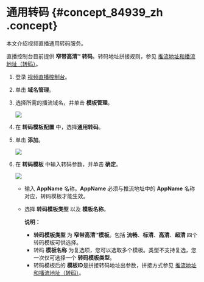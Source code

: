 # 通用转码 {#concept_84939_zh .concept}

本文介绍视频直播通用转码服务。

直播控制台目前提供 **窄带高清™ 转码**。转码地址拼接规则，参见 [推流地址和播流地址（转码）](../../../../intl.zh-CN/用户指南/推播流配置/推流地址和播流地址/推流地址和播流地址（转码）.md#)。

1.  登录 [视频直播控制台](https://live.console.aliyun.com/#/live/domains)。
2.  单击 **域名管理**。
3.  选择所需的播流域名，并单击 **模板管理**。

    ![](http://static-aliyun-doc.oss-cn-hangzhou.aliyuncs.com/assets/img/20698/154510424421514_zh-CN.png)

4.  在 **转码模板配置** 中，选择**通用转码**。
5.  单击 **添加**。

    ![](http://static-aliyun-doc.oss-cn-hangzhou.aliyuncs.com/assets/img/20698/154510424421515_zh-CN.png)

6.  在 **转码模板** 中输入转码参数，并单击 **确定**。

    ![](http://static-aliyun-doc.oss-cn-hangzhou.aliyuncs.com/assets/img/20698/154510424421517_zh-CN.png)

    -   输入 **AppName** 名称。**AppName** 必须与推流地址中的 **AppName** 名称对应，转码模板才能生效。

    -   选择 **转码模板类型** 以及 **模板名称**。

        **说明：** 

        -   **转码模板类型** 为 **窄带高清™模板**。包括 **流畅**、**标清**、**高清**、**超清** 四个转码模板可供选择。
        -   转码 **模板名称** 为复选项，您可以选取多个模板。类型不支持复选，您一次仅可选择一个 **转码模板类型**。
        -   转码模板后的 **模板ID**是拼接转码地址出参数，拼接方式参见 [推流地址和播流地址（转码）](../../../../intl.zh-CN/用户指南/推播流配置/推流地址和播流地址/推流地址和播流地址（转码）.md#)。

